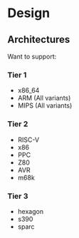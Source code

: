 # Design

## Architectures

Want to support:

### Tier 1

* x86_64
* ARM (All variants)
* MIPS (All variants)

### Tier 2

* RISC-V
* x86
* PPC
* Z80
* AVR
* m68k

### Tier 3

* hexagon
* s390
* sparc